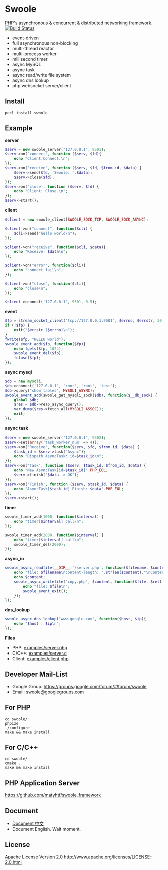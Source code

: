 Swoole
=====
PHP's asynchronous & concurrent & distributed networking framework.  
[![Build Status](https://api.travis-ci.org/matyhtf/swoole.svg)](https://travis-ci.org/matyhtf/swoole)

* event-driven
* full asynchronous non-blocking
* multi-thread reactor
* multi-process worker
* millisecond timer
* async MySQL
* async task
* async read/write file system
* async dns lookup
* php websocket server/client

Install
-----
```
pecl install swoole
```


Example
-----

__server__
```php
$serv = new swoole_server("127.0.0.1", 9501);
$serv->on('connect', function ($serv, $fd){
 	echo "Client:Connect.\n";
});
$serv->on('receive', function ($serv, $fd, $from_id, $data) {
	$serv->send($fd, 'Swoole: '.$data);
    $serv->close($fd);
});
$serv->on('close', function ($serv, $fd) {
 	echo "Client: Close.\n";
});
$serv->start();
```
__client__
```php
$client = new swoole_client(SWOOLE_SOCK_TCP, SWOOLE_SOCK_ASYNC);

$client->on("connect", function($cli) {
    $cli->send("hello world\n");
});

$client->on("receive", function($cli, $data){
    echo "Receive: $data\n";
});

$client->on("error", function($cli){
    echo "connect fail\n";
});

$client->on("close", function($cli){
    echo "close\n";
});

$client->connect('127.0.0.1', 9501, 0.5);
```
__event__
```php
$fp = stream_socket_client("tcp://127.0.0.1:9501", $errno, $errstr, 30);
if (!$fp) {
    exit("$errstr ($errno)\n");
}
fwrite($fp, "HELLO world");
swoole_event_add($fp, function($fp){
	echo fgets($fp, 1024);
	swoole_event_del($fp);
    fclose($fp);
});
```

__async mysql__
```php
$db = new mysqli;
$db->connect('127.0.0.1', 'root', 'root', 'test');
$db->query("show tables", MYSQLI_ASYNC);
swoole_event_add(swoole_get_mysqli_sock($db), function($__db_sock) {
    global $db;
    $res = $db->reap_async_query();
    var_dump($res->fetch_all(MYSQLI_ASSOC));
    exit;
});
```

__async task__
```php
$serv = new swoole_server("127.0.0.1", 9502);
$serv->set(array('task_worker_num' => 4));
$serv->on('Receive', function($serv, $fd, $from_id, $data) {
    $task_id = $serv->task("Async");
    echo "Dispath AsyncTask: id=$task_id\n";
});
$serv->on('Task', function ($serv, $task_id, $from_id, $data) {
    echo "New AsyncTask[id=$task_id]".PHP_EOL;
    $serv->finish("$data -> OK");
});
$serv->on('Finish', function ($serv, $task_id, $data) {
    echo "AsyncTask[$task_id] Finish: $data".PHP_EOL;
});
$serv->start();
```

__timer__

```php
swoole_timer_add(1000, function($interval) {
    echo "timer[$interval] call\n";
});

swoole_timer_add(2000, function($interval) {
    echo "timer[$interval] call\n";
    swoole_timer_del(2000);
});
```

__async_io__
```php
swoole_async_readfile(__DIR__.'/server.php', function($filename, $content){
    echo "file: $filename\ncontent-length: ".strlen($content)."\nContent:\n";
    echo $content;
    swoole_async_writefile('copy.php', $content, function($file, $ret) {
        echo "file: $file\n";
        swoole_event_exit();
	});
});
```
__dns_lookup__
```php
swoole_async_dns_lookup("www.google.com", function($host, $ip){
    echo "$host : $ip\n";
});
```

__Files__
* PHP: [examples/server.php](examples/server.php)
* C/C++: [examples/server.c](examples/server.c)
* Client: [examples/client.php](examples/client.php)

Developer Mail-List
-----
* Google Group: <https://groups.google.com/forum/#!forum/swoole>  
* Email: <swoole@googlegroups.com>


For PHP
-----
```shell
cd swoole/
phpize
./configure
make && make install
```

For C/C++
-----
```shell
cd swoole/
cmake .
make && make install
```

PHP Application Server
-----
https://github.com/matyhtf/swoole_framework


Document
----
* [Document 中文](http://www.swoole.com/wiki/index/) 
* Document English. Wait moment.

License
-----
Apache License Version 2.0 <http://www.apache.org/licenses/LICENSE-2.0.html>


